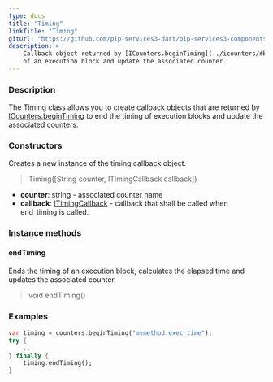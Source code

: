 ```yaml
---
type: docs
title: "Timing"
linkTitle: "Timing"
gitUrl: "https://github.com/pip-services3-dart/pip-services3-components-dart"
description: >
    Callback object returned by [ICounters.beginTiming](../icounters/#begintiming) to end the timing
    of an execution block and update the associated counter.
---
```


### Description

The Timing class allows you to create callback objects that are returned by [ICounters.beginTiming](../icounters/#begintiming) to end the timing of execution blocks and update the associated counters.

### Constructors
Creates a new instance of the timing callback object.

> Timing([String counter, ITimingCallback callback])

- **counter**: string - associated counter name
- **callback**: [ITimingCallback](../itiming_callback) - callback that shall be called when end_timing is called.


### Instance methods

#### endTiming
Ends the timing of an execution block, calculates the elapsed time and updates the associated counter.

> void endTiming()

### Examples

```dart
var timing = counters.beginTiming("mymethod.exec_time");
try {
    ...
} finally {
    timing.endTiming();
}
```
